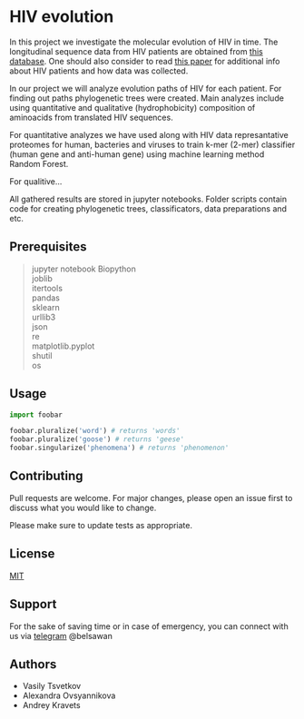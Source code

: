 # HIV evolution

In this project we investigate the molecular evolution of HIV in time. The longitudinal sequence data from HIV patients are obtained from [this database](https://hiv.biozentrum.unibas.ch). One should also consider to read [this paper](https://elifesciences.org/articles/11282) for additional info about HIV patients and how data was collected.

In our project we will analyze evolution paths of HIV for each patient. For finding out paths phylogenetic trees were created. Main analyzes include using quantitative and qualitative (hydrophobicity) composition of aminoacids from translated HIV sequences. 

For quantitative analyzes we have used along with HIV data represantative proteomes for human, bacteries and  viruses to train k-mer (2-mer) classifier (human gene and anti-human gene) using machine learning method Random Forest.  

For qualitive... 

All gathered results are stored in jupyter notebooks. Folder scripts contain code for creating phylogenetic trees, classificators, data preparations and etc.

## Prerequisites
> jupyter notebook 
> Biopython  
> joblib  
> itertools  
> pandas  
> sklearn  
> urllib3  
> json  
> re  
> matplotlib.pyplot  
> shutil  
> os


## Usage

```python
import foobar

foobar.pluralize('word') # returns 'words'
foobar.pluralize('goose') # returns 'geese'
foobar.singularize('phenomena') # returns 'phenomenon'
```

## Contributing
Pull requests are welcome. For major changes, please open an issue first to discuss what you would like to change.

Please make sure to update tests as appropriate.

## License
[MIT](https://choosealicense.com/licenses/mit/)

## Support

For the sake of saving time or in case of emergency, you can connect with us via [telegram](https://telegram.org/) @belsawan

## Authors

- Vasily Tsvetkov
- Alexandra Ovsyannikova
- Andrey Kravets
